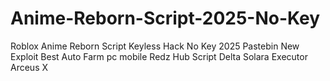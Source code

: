 # Anime-Reborn-Script-2025-No-Key
Roblox Anime Reborn Script Keyless Hack No Key 2025 Pastebin New Exploit Best Auto Farm pc mobile Redz Hub Script Delta Solara Executor Arceus X
